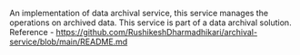 An implementation of data archival service, this service manages the operations on archived data.
This service is part of a data archival solution.
Reference - https://github.com/RushikeshDharmadhikari/archival-service/blob/main/README.md
